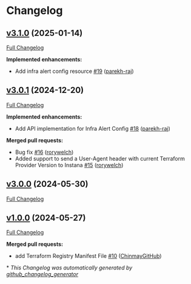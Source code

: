 # Changelog

## [v3.1.0](https://github.com/instana/terraform-provider-instana/tree/v3.1.0) (2025-01-14)

[Full Changelog](https://github.com/instana/terraform-provider-instana/compare/v3.0.1...v3.1.0)

**Implemented enhancements:**

- Add infra alert config resource [\#19](https://github.com/instana/terraform-provider-instana/pull/19) ([parekh-raj](https://github.com/parekh-raj))

## [v3.0.1](https://github.com/instana/terraform-provider-instana/tree/v3.0.1) (2024-12-20)

[Full Changelog](https://github.com/instana/terraform-provider-instana/compare/v3.0.0...v3.0.1)

**Implemented enhancements:**

- Add API implementation for Infra Alert Config [\#18](https://github.com/instana/terraform-provider-instana/pull/18) ([parekh-raj](https://github.com/parekh-raj))

**Merged pull requests:**

- Bug fix [\#16](https://github.com/instana/terraform-provider-instana/pull/16) ([rorywelch](https://github.com/rorywelch))
- Added support to send a User-Agent header with current Terraform Provider Version to Instana  [\#15](https://github.com/instana/terraform-provider-instana/pull/15) ([rorywelch](https://github.com/rorywelch))

## [v3.0.0](https://github.com/instana/terraform-provider-instana/tree/v3.0.0) (2024-05-30)

[Full Changelog](https://github.com/instana/terraform-provider-instana/compare/v1.0.0...v3.0.0)

## [v1.0.0](https://github.com/instana/terraform-provider-instana/tree/v1.0.0) (2024-05-27)

[Full Changelog](https://github.com/instana/terraform-provider-instana/compare/627e6874cfda8cf8e5d5793f016aaf60b5285e6f...v1.0.0)

**Merged pull requests:**

- add Terraform Registry Manifest File [\#10](https://github.com/instana/terraform-provider-instana/pull/10) ([ChinmayGitHub](https://github.com/ChinmayGitHub))



\* *This Changelog was automatically generated by [github_changelog_generator](https://github.com/github-changelog-generator/github-changelog-generator)*

